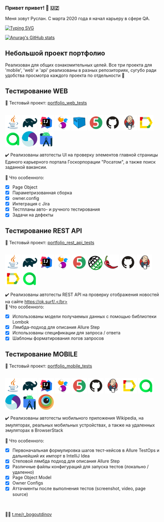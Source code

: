 ### Привет привет! :wave: :uzbekistan:
Меня зовут Руслан. С марта 2020 года я начал карьеру в сфере QA.</br>

[![Typing SVG](https://readme-typing-svg.herokuapp.com?color=%2336BCF7&lines=Automation+engineering)](https://git.io/typing-svg)

[![Anurag's GitHub stats](https://github-readme-stats.vercel.app/api?username=ruslanbogoutdinov&show_icons=true&bg_color=00000000)](https://github.com/anuraghazra/github-readme-stats)

## Небольшой проект портфолио
Реализован для общих ознакомительных целей. Все три проекта для 'mobile', 'web' и 'api' реализованы в разных репозиториях, сугубо ради удобства просмотра каждого проекта по отдельности :slightly_smiling_face:

## Тестирование WEB
:link: Тестовый проект: <a target="_blank" href="https://github.com/ruslanbogoutdinov/portfolio_web_tests">portfolio_web_tests</a></br></br>

<a href="https://www.java.com/"><img src="/logos/Java.svg" width="50" height="50" alt="Java"/></a>
<a href="https://gradle.org/"><img src="/logos/Gradle.svg" width="50" height="50" alt="Gradle"/></a>
<a href="https://www.jetbrains.com/idea/"><img src="/logos/Intelij_IDEA.svg" width="50" height="50" alt="IDEA"/></a>
<a href="https://selenide.org/"><img src="/logos/Selenide.svg" width="50" height="50" alt="Selenide"/></a>
<a href="https://aerokube.com/selenoid/latest/"><img src="/logos/Selenoid.svg" width="50" height="50" alt="Selenoid"/></a>
<a href="https://junit.org/junit5/"><img src="/logos/JUnit5.svg" width="50" height="50" alt="JUnit 5"/></a>
<a href="https://github.com/"><img src="/logos/GitHub.svg" width="50" height="50" alt="Github"/></a>
<a href="https://www.jenkins.io/"><img src="/logos/Jenkins.svg" width="50" height="50" alt="Jenkins"/></a>
<a href="https://allurereport.org/"><img src="/logos/Allure_Report.svg" width="50" height="50" alt="Allure Report"/></a>
<a href="https://qameta.io/"><img src="/logos/AllureTestOps.svg" width="50" height="50" alt="AllureTestOps"/></a>
<a href="https://appium.io/docs/en/latest/"><img src="/logos/Appium.svg" width="50" height="50" alt="Appium"/></a>
<a href="https://developer.android.com/studio"><img src="/logos/Android-Studio.svg" width="50" height="50" alt="Android Studio"/></a>

:heavy_check_mark: Реализованы автотесты UI на проверку элементов главной страницы Единого карьерного портала Госкорпорации "Росатом", а также поиск заданной вакансии.</br></br>
:triangular_flag_on_post: Что особенного:

- [x] Page Object
- [x] Параметризованная сборка
- [x] owner.config
- [x] Интеграция с Jira
- [x] Тестпланы авто- и ручного тестирования
- [x] Задачи на дефекты

## Тестирование REST API
:link: Тестовый проект: <a target="_blank" href="https://github.com/ruslanbogoutdinov/portfolio_rest_api_tests">portfolio_rest_api_tests</a></br></br>

<a href="https://www.java.com/"><img src="/logos/Java.svg" width="50" height="50" alt="Java"/></a>
<a href="https://gradle.org/"><img src="/logos/Gradle.svg" width="50" height="50" alt="Gradle"/></a>
<a href="https://www.jetbrains.com/idea/"><img src="/logos/Intelij_IDEA.svg" width="50" height="50" alt="IDEA"/></a>
<a href="https://selenide.org/"><img src="/logos/Selenide.svg" width="50" height="50" alt="Selenide"/></a>
<a href="https://junit.org/junit5/"><img src="/logos/JUnit5.svg" width="50" height="50" alt="JUnit 5"/></a>
<a href="https://rest-assured.io/"><img src="/logos/RestAssured.png" width="46" height="46" alt="Rest Assured"/></a>
<a href="https://projectlombok.org/"><img src="/logos/Lombok.png" width="50" height="50" alt="Lombok"/></a>
<a href="https://github.com/"><img src="/logos/GitHub.svg" width="50" height="50" alt="Github"/></a>
<a href="https://www.jenkins.io/"><img src="/logos/Jenkins.svg" width="50" height="50" alt="Jenkins"/></a>
<a href="https://allurereport.org/"><img src="/logos/Allure_Report.svg" width="50" height="50" alt="Allure Report"/></a>
<a href="https://qameta.io/"><img src="/logos/AllureTestOps.svg" width="50" height="50" alt="AllureTestOps"/></a>

:heavy_check_mark: Реализованы автотесты REST API на проверку отображения новостей на сайте https://ok.surf/.</br></br>
:triangular_flag_on_post: Что особенного:

- [x] Использованы модели получаемых данных с помощью библиотеки Lombok
- [x] Лямбда-подход для описания Allure Step
- [x] Использованы спецификации для запроса / ответа
- [x] Шаблоны форматирования логов запросов

## Тестирование MOBILE
:link: Тестовый проект: <a target="_blank" href="https://github.com/ruslanbogoutdinov/portfolio_mobile_tests.git">portfolio_mobile_tests</a></br></br>

<a href="https://www.java.com/"><img src="/logos/Java.svg" width="50" height="50" alt="Java"/></a>
<a href="https://gradle.org/"><img src="/logos/Gradle.svg" width="50" height="50" alt="Gradle"/></a>
<a href="https://www.jetbrains.com/idea/"><img src="/logos/Intelij_IDEA.svg" width="50" height="50" alt="IDEA"/></a>
<a href="https://selenide.org/"><img src="/logos/Selenide.svg" width="50" height="50" alt="Selenide"/></a>
<a href="https://junit.org/junit5/"><img src="/logos/JUnit5.svg" width="50" height="50" alt="JUnit 5"/></a>
<a href="https://github.com/"><img src="/logos/GitHub.svg" width="50" height="50" alt="Github"/></a>
<a href="https://www.jenkins.io/"><img src="/logos/Jenkins.svg" width="50" height="50" alt="Jenkins"/></a>
<a href="https://allurereport.org/"><img src="/logos/Allure_Report.svg" width="50" height="50" alt="Allure Report"/></a>
<a href="https://qameta.io/"><img src="/logos/AllureTestOps.svg" width="50" height="50" alt="AllureTestOps"/></a>
<a href="https://appium.io/docs/en/latest/"><img src="/logos/Appium.svg" width="50" height="50" alt="Appium"/></a>
<a href="https://developer.android.com/studio"><img src="/logos/Android-Studio.svg" width="50" height="50" alt="Android Studio"/></a>
<a href="https://www.browserstack.com/"><img src="/logos/Browserstack.svg" width="50" height="50" alt="BrowserStack"/></a>

:heavy_check_mark: Реализованы автотесты мобильного приложения Wikipedia, на эмуляторах, реальных мобильных устройствах, а также на удаленных эмуляторах в BrowserStack</br></br>
:triangular_flag_on_post: Что особенного:

- [x] Первоначальная формулировка шагов тест-кейсов в Allure TestOps и дальнейший их импорт в IntelliJ Idea
- [x] Степовой лямбда подход для описания Allure Step
- [x] Различные файлы конфигураций для запуска тестов (локально / удаленно)
- [x] Page Object Model
- [x] Owner Configs
- [x] Аттачменты после выполнения тестов (screenshot, video, page source)

</br></br>
:technologist: <a target="_blank" href="https://t.me/r_bogoutdinov">t.me/r_bogoutdinov</a>
